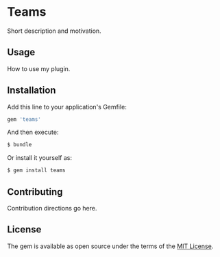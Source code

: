 # Teams
Short description and motivation.

## Usage
How to use my plugin.

## Installation
Add this line to your application's Gemfile:

```ruby
gem 'teams'
```

And then execute:
```bash
$ bundle
```

Or install it yourself as:
```bash
$ gem install teams
```

## Contributing
Contribution directions go here.

## License
The gem is available as open source under the terms of the [MIT License](http://opensource.org/licenses/MIT).
